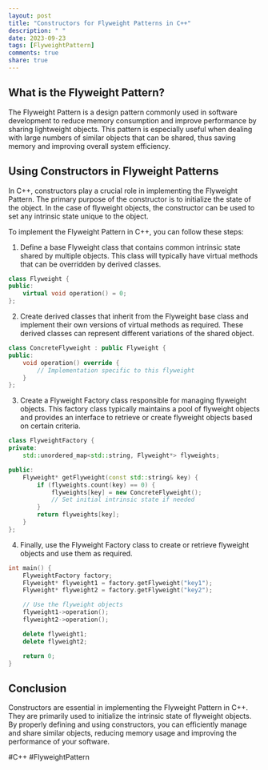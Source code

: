 ```yaml
---
layout: post
title: "Constructors for Flyweight Patterns in C++"
description: " "
date: 2023-09-23
tags: [FlyweightPattern]
comments: true
share: true
---
```


## What is the Flyweight Pattern?
The Flyweight Pattern is a design pattern commonly used in software development to reduce memory consumption and improve performance by sharing lightweight objects. This pattern is especially useful when dealing with large numbers of similar objects that can be shared, thus saving memory and improving overall system efficiency.

## Using Constructors in Flyweight Patterns
In C++, constructors play a crucial role in implementing the Flyweight Pattern. The primary purpose of the constructor is to initialize the state of the object. In the case of flyweight objects, the constructor can be used to set any intrinsic state unique to the object.

To implement the Flyweight Pattern in C++, you can follow these steps:

1. Define a base Flyweight class that contains common intrinsic state shared by multiple objects. This class will typically have virtual methods that can be overridden by derived classes.
```cpp
class Flyweight {
public:
    virtual void operation() = 0;
};
```

2. Create derived classes that inherit from the Flyweight base class and implement their own versions of virtual methods as required. These derived classes can represent different variations of the shared object.
```cpp
class ConcreteFlyweight : public Flyweight {
public:
    void operation() override {
        // Implementation specific to this flyweight
    }
};
```

3. Create a Flyweight Factory class responsible for managing flyweight objects. This factory class typically maintains a pool of flyweight objects and provides an interface to retrieve or create flyweight objects based on certain criteria.
```cpp
class FlyweightFactory {
private:
    std::unordered_map<std::string, Flyweight*> flyweights;

public:
    Flyweight* getFlyweight(const std::string& key) {
        if (flyweights.count(key) == 0) {
            flyweights[key] = new ConcreteFlyweight();
            // Set initial intrinsic state if needed
        }
        return flyweights[key];
    }
};
```

4. Finally, use the Flyweight Factory class to create or retrieve flyweight objects and use them as required.
```cpp
int main() {
    FlyweightFactory factory;
    Flyweight* flyweight1 = factory.getFlyweight("key1");
    Flyweight* flyweight2 = factory.getFlyweight("key2");

    // Use the flyweight objects
    flyweight1->operation();
    flyweight2->operation();

    delete flyweight1;
    delete flyweight2;

    return 0;
}
```

## Conclusion
Constructors are essential in implementing the Flyweight Pattern in C++. They are primarily used to initialize the intrinsic state of flyweight objects. By properly defining and using constructors, you can efficiently manage and share similar objects, reducing memory usage and improving the performance of your software.

#C++ #FlyweightPattern